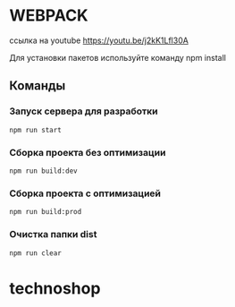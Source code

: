 # WEBPACK

ссылка на youtube
https://youtu.be/j2kK1Lfl30A

Для установки пакетов используйте команду npm install

## Команды

### Запуск сервера для разработки
```shell
npm run start
```

### Сборка проекта без оптимизации
```shell
npm run build:dev
```

### Сборка проекта с оптимизацией
```shell
npm run build:prod
```

### Очистка папки dist
```shell
npm run clear
```
# technoshop
